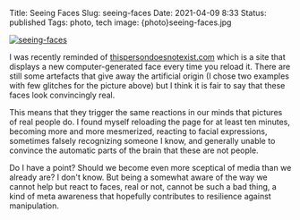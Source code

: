 Title: Seeing Faces
Slug: seeing-faces
Date: 2021-04-09 8:33
Status: published
Tags: photo, tech
image: {photo}seeing-faces.jpg

[![seeing-faces]({photo}seeing-faces.jpg "seeing-faces")]({static}/pic/seeing-faces.jpg)


I was recently reminded of [thispersondoesnotexist.com](https://thispersondoesnotexist.com/)
which is a site that displays a new computer-generated face every time you reload it.
There are still some artefacts that give away the artificial origin (I chose two examples 
with few glitches for the picture above)  but I think it is
fair to say that these faces look convincingly real.

This means that they trigger the same reactions in our minds that pictures of real people do.
I found myself reloading the page for at least ten minutes, becoming more and more mesmerized,
reacting to facial expressions, sometimes falsely recognizing someone I know, and generally
unable to convince the automatic parts of the brain that these are not people.

Do I have a point? Should we become even more sceptical of media than we already are? I don't
know. But being a somewhat aware of the way we cannot help but react to faces, real or not,
cannot be such a bad thing, a kind of meta awareness that hopefully contributes to resilience against
manipulation.

